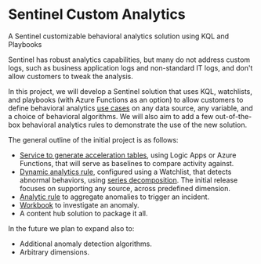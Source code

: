 # Sentinel Custom Analytics

A Sentinel customizable behavioral analytics solution using KQL and Playbooks

Sentinel has robust analytics capabilities, but many do not address custom logs, such as business application logs and non-standard IT logs, and don't allow customers to tweak the analysis. 

In this project, we will develop a Sentinel solution that uses KQL, watchlists, and playbooks (with Azure Functions as an option) to allow customers to define behavioral analytics [use cases](docs/design/use-cases.md) on any data source, any variable, and a choice of behavioral algorithms. We will also aim to add a few out-of-the-box behavioral analytics rules to demonstrate the use of the new solution.

The general outline of the initial project is as follows:

- [Service to generate acceleration tables](docs/design/acceleration.md), using Logic Apps or Azure Functions, that will serve as baselines to compare activity against.
- [Dynamic analytics rule](docs/design/detection-and-invstigation.md#anomaly-detection-analytic-rule), configured using a Watchlist, that detects abnormal behaviors, using [series decomposition](https://learn.microsoft.com/azure/data-explorer/kusto/query/series-decomposefunction). The initial release focuses on supporting any source, across predefined dimension. 
- [Analytic rule](docs/design/detection-and-invstigation.md#incident-generation-analytic-rule) to aggregate anomalies to trigger an incident.
- [Workbook](docs/design/detection-and-invstigation.md#anomaly-investigation-workbook) to investigate an anomaly.
- A content hub solution to package it all.

In the future we plan to expand also to:
- Additional anomaly detection algorithms. 
- Arbitrary dimensions.
